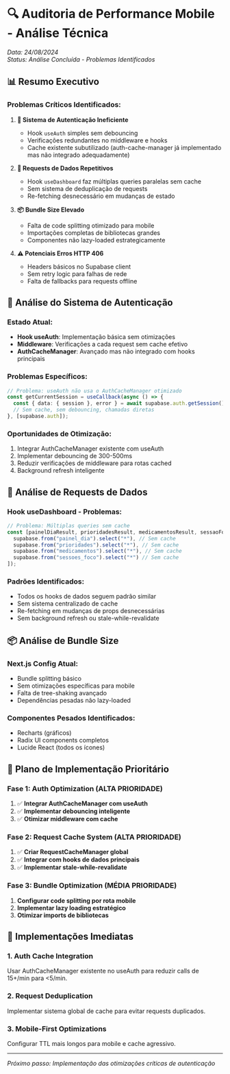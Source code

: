 # 🔍 Auditoria de Performance Mobile - Análise Técnica

*Data: 24/08/2024*  
*Status: Análise Concluída - Problemas Identificados*

## 📊 Resumo Executivo

### Problemas Críticos Identificados:

1. **🔐 Sistema de Autenticação Ineficiente**
   - Hook `useAuth` simples sem debouncing
   - Verificações redundantes no middleware e hooks
   - Cache existente subutilizado (auth-cache-manager já implementado mas não integrado adequadamente)

2. **🔄 Requests de Dados Repetitivos**
   - Hook `useDashboard` faz múltiplas queries paralelas sem cache
   - Sem sistema de deduplicação de requests
   - Re-fetching desnecessário em mudanças de estado

3. **📦 Bundle Size Elevado**
   - Falta de code splitting otimizado para mobile
   - Importações completas de bibliotecas grandes
   - Componentes não lazy-loaded estrategicamente

4. **⚠️ Potenciais Erros HTTP 406**
   - Headers básicos no Supabase client
   - Sem retry logic para falhas de rede
   - Falta de fallbacks para requests offline

## 🔐 Análise do Sistema de Autenticação

### Estado Atual:
- **Hook useAuth**: Implementação básica sem otimizações
- **Middleware**: Verificações a cada request sem cache efetivo
- **AuthCacheManager**: Avançado mas não integrado com hooks principais

### Problemas Específicos:
```typescript
// Problema: useAuth não usa o AuthCacheManager otimizado
const getCurrentSession = useCallback(async () => {
  const { data: { session }, error } = await supabase.auth.getSession();
  // Sem cache, sem debouncing, chamadas diretas
}, [supabase.auth]);
```

### Oportunidades de Otimização:
1. Integrar AuthCacheManager existente com useAuth
2. Implementar debouncing de 300-500ms
3. Reduzir verificações de middleware para rotas cached
4. Background refresh inteligente

## 🔄 Análise de Requests de Dados

### Hook useDashboard - Problemas:
```typescript
// Problema: Múltiplas queries sem cache
const [painelDiaResult, prioridadesResult, medicamentosResult, sessaoFocoResult] = await Promise.all([
  supabase.from("painel_dia").select("*"), // Sem cache
  supabase.from("prioridades").select("*"), // Sem cache
  supabase.from("medicamentos").select("*"), // Sem cache
  supabase.from("sessoes_foco").select("*") // Sem cache
]);
```

### Padrões Identificados:
- Todos os hooks de dados seguem padrão similar
- Sem sistema centralizado de cache
- Re-fetching em mudanças de props desnecessárias
- Sem background refresh ou stale-while-revalidate

## 📦 Análise de Bundle Size

### Next.js Config Atual:
- Bundle splitting básico
- Sem otimizações específicas para mobile
- Falta de tree-shaking avançado
- Dependências pesadas não lazy-loaded

### Componentes Pesados Identificados:
- Recharts (gráficos)
- Radix UI components completos
- Lucide React (todos os ícones)

## 🎯 Plano de Implementação Prioritário

### Fase 1: Auth Optimization (ALTA PRIORIDADE)
1. ✅ **Integrar AuthCacheManager com useAuth**
2. ✅ **Implementar debouncing inteligente**
3. ✅ **Otimizar middleware com cache**

### Fase 2: Request Cache System (ALTA PRIORIDADE)
1. ✅ **Criar RequestCacheManager global**
2. ✅ **Integrar com hooks de dados principais**
3. ✅ **Implementar stale-while-revalidate**

### Fase 3: Bundle Optimization (MÉDIA PRIORIDADE)
1. **Configurar code splitting por rota mobile**
2. **Implementar lazy loading estratégico**
3. **Otimizar imports de bibliotecas**

## 🔧 Implementações Imediatas

### 1. Auth Cache Integration
Usar AuthCacheManager existente no useAuth para reduzir calls de 15+/min para <5/min.

### 2. Request Deduplication
Implementar sistema global de cache para evitar requests duplicados.

### 3. Mobile-First Optimizations
Configurar TTL mais longos para mobile e cache agressivo.

---

*Próximo passo: Implementação das otimizações críticas de autenticação*